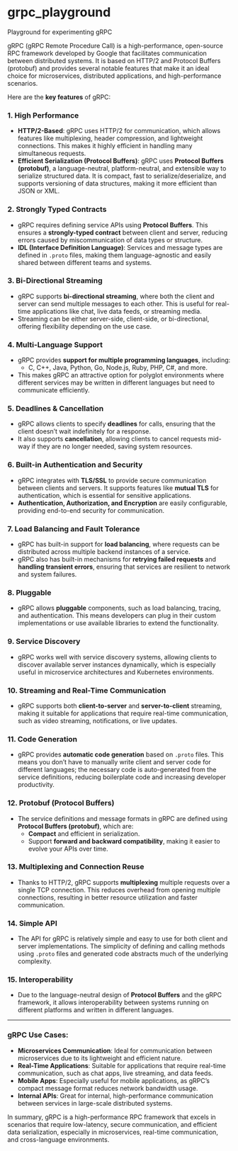# grpc_playground
Playground for experimenting gRPC

gRPC (gRPC Remote Procedure Call) is a high-performance, open-source RPC framework developed by Google that facilitates communication between distributed systems. It is based on HTTP/2 and Protocol Buffers (protobuf) and provides several notable features that make it an ideal choice for microservices, distributed applications, and high-performance scenarios.

Here are the **key features** of gRPC:

### 1. **High Performance**
   - **HTTP/2-Based**: gRPC uses HTTP/2 for communication, which allows features like multiplexing, header compression, and lightweight connections. This makes it highly efficient in handling many simultaneous requests.
   - **Efficient Serialization (Protocol Buffers)**: gRPC uses **Protocol Buffers (protobuf)**, a language-neutral, platform-neutral, and extensible way to serialize structured data. It is compact, fast to serialize/deserialize, and supports versioning of data structures, making it more efficient than JSON or XML.

### 2. **Strongly Typed Contracts**
   - gRPC requires defining service APIs using **Protocol Buffers**. This ensures a **strongly-typed contract** between client and server, reducing errors caused by miscommunication of data types or structure.
   - **IDL (Interface Definition Language)**: Services and message types are defined in `.proto` files, making them language-agnostic and easily shared between different teams and systems.

### 3. **Bi-Directional Streaming**
   - gRPC supports **bi-directional streaming**, where both the client and server can send multiple messages to each other. This is useful for real-time applications like chat, live data feeds, or streaming media.
   - Streaming can be either server-side, client-side, or bi-directional, offering flexibility depending on the use case.

### 4. **Multi-Language Support**
   - gRPC provides **support for multiple programming languages**, including:
     - C, C++, Java, Python, Go, Node.js, Ruby, PHP, C#, and more.
   - This makes gRPC an attractive option for polyglot environments where different services may be written in different languages but need to communicate efficiently.

### 5. **Deadlines & Cancellation**
   - gRPC allows clients to specify **deadlines** for calls, ensuring that the client doesn’t wait indefinitely for a response.
   - It also supports **cancellation**, allowing clients to cancel requests mid-way if they are no longer needed, saving system resources.

### 6. **Built-in Authentication and Security**
   - gRPC integrates with **TLS/SSL** to provide secure communication between clients and servers. It supports features like **mutual TLS** for authentication, which is essential for sensitive applications.
   - **Authentication, Authorization, and Encryption** are easily configurable, providing end-to-end security for communication.

### 7. **Load Balancing and Fault Tolerance**
   - gRPC has built-in support for **load balancing**, where requests can be distributed across multiple backend instances of a service.
   - gRPC also has built-in mechanisms for **retrying failed requests** and **handling transient errors**, ensuring that services are resilient to network and system failures.

### 8. **Pluggable**
   - gRPC allows **pluggable** components, such as load balancing, tracing, and authentication. This means developers can plug in their custom implementations or use available libraries to extend the functionality.

### 9. **Service Discovery**
   - gRPC works well with service discovery systems, allowing clients to discover available server instances dynamically, which is especially useful in microservice architectures and Kubernetes environments.

### 10. **Streaming and Real-Time Communication**
   - gRPC supports both **client-to-server** and **server-to-client** streaming, making it suitable for applications that require real-time communication, such as video streaming, notifications, or live updates.

### 11. **Code Generation**
   - gRPC provides **automatic code generation** based on `.proto` files. This means you don’t have to manually write client and server code for different languages; the necessary code is auto-generated from the service definitions, reducing boilerplate code and increasing developer productivity.

### 12. **Protobuf (Protocol Buffers)**
   - The service definitions and message formats in gRPC are defined using **Protocol Buffers (protobuf)**, which are:
     - **Compact** and efficient in serialization.
     - Support **forward and backward compatibility**, making it easier to evolve your APIs over time.

### 13. **Multiplexing and Connection Reuse**
   - Thanks to HTTP/2, gRPC supports **multiplexing** multiple requests over a single TCP connection. This reduces overhead from opening multiple connections, resulting in better resource utilization and faster communication.

### 14. **Simple API**
   - The API for gRPC is relatively simple and easy to use for both client and server implementations. The simplicity of defining and calling methods using `.proto` files and generated code abstracts much of the underlying complexity.

### 15. **Interoperability**
   - Due to the language-neutral design of **Protocol Buffers** and the gRPC framework, it allows interoperability between systems running on different platforms and written in different languages.

---

### gRPC Use Cases:
- **Microservices Communication**: Ideal for communication between microservices due to its lightweight and efficient nature.
- **Real-Time Applications**: Suitable for applications that require real-time communication, such as chat apps, live streaming, and data feeds.
- **Mobile Apps**: Especially useful for mobile applications, as gRPC’s compact message format reduces network bandwidth usage.
- **Internal APIs**: Great for internal, high-performance communication between services in large-scale distributed systems.

In summary, gRPC is a high-performance RPC framework that excels in scenarios that require low-latency, secure communication, and efficient data serialization, especially in microservices, real-time communication, and cross-language environments.
